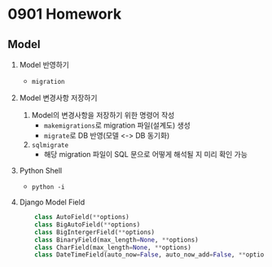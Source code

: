 # 0901 Homework

## Model

1. Model 반영하기
    - `migration`

2. Model 변경사항 저장하기
    1. Model의 변경사항을 저장하기 위한 명령어 작성
        - `makemigrations`로 migration 파일(설계도) 생성
        - `migrate`로 DB 반영(모델 <-> DB 동기화)
    2. `sqlmigrate`
        - 해당 migration 파일이 SQL 문으로 어떻게 해석될 지 미리 확인 가능

3. Python Shell
    - `python -i`

4. Django Model Field
    ```python
        class AutoField(**options)
        class BigAutoField(**options)
        class BigIntergerField(**options)
        class BinaryField(max_length=None, **options)
        class CharField(max_length=None, **options)
        class DateTimeField(auto_now=False, auto_now_add=False, **options)
    ```